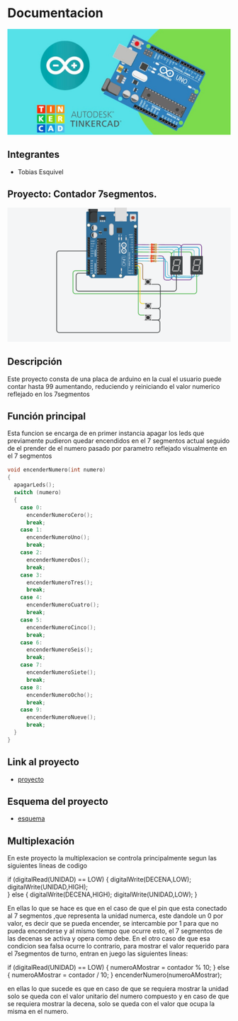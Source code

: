 # Documentacion
![Tinkercad](./img/ArduinoTinkercad.jpg)


## Integrantes 
- Tobias Esquivel


## Proyecto: Contador 7segmentos.
![Tinkercad](./img/proyectoIMg.png)


## Descripción
Este proyecto consta de una placa de arduino en la cual el usuario puede contar hasta 99 aumentando, reduciendo y reiniciando
el valor numerico reflejado en los 7segmentos

## Función principal
Esta funcion se encarga de en primer instancia apagar los leds que previamente
pudieron quedar encendidos en el 7 segmentos actual seguido de 
el prender de el numero pasado por parametro reflejado visualmente en el 7 segmentos

~~~ C (lenguaje en el que esta escrito)
void encenderNumero(int numero)
{
  apagarLeds();
  switch (numero)
  {
    case 0:
      encenderNumeroCero();
      break;
    case 1:
      encenderNumeroUno();
      break;
    case 2:
      encenderNumeroDos();
      break;
    case 3:
      encenderNumeroTres();
      break;
    case 4:
      encenderNumeroCuatro();
      break;
    case 5:
      encenderNumeroCinco();
      break;
    case 6:
      encenderNumeroSeis();
      break;
    case 7:
      encenderNumeroSiete();
      break;
    case 8:
      encenderNumeroOcho();
      break;
    case 9:
      encenderNumeroNueve();
      break;
  }
}
~~~

## Link al proyecto
- [proyecto](https://www.tinkercad.com/things/1Br1fVLu0Qv-swanky-bruticus/editel?sharecode=QMg_0cW1Uu3E9RxVkFx9nJz79JENm1NEdw5IkpSSxw8)

## Esquema del proyecto
- [esquema](./Esquema/esquema.png)



## Multiplexación

En este proyecto la multiplexacion se controla principalmente segun las siguientes lineas de codigo

if (digitalRead(UNIDAD) == LOW)
{
  digitalWrite(DECENA,LOW);
  digitalWrite(UNIDAD,HIGH);  
}
else 
{
  digitalWrite(DECENA,HIGH);
  digitalWrite(UNIDAD,LOW);
}

En ellas lo que se hace es que en el caso de que el pin que esta conectado al 7 segmentos ,que 
representa la unidad numerca, este dandole un 0 por valor, es decir que se pueda encender,
se intercambie por 1 para que no pueda encenderse y al mismo tiempo que ocurre esto, el 7 segmentos
de las decenas se activa y opera como debe.
En el otro caso de que esa condicion sea falsa ocurre lo contrario, para mostrar el valor requerido
para el 7segmentos de turno, entran en juego las siguientes lineas:

if (digitalRead(UNIDAD) == LOW)
{
  numeroAMostrar = contador % 10;
}
else
{
  numeroAMostrar = contador / 10;
}
encenderNumero(numeroAMostrar);

en ellas lo que sucede es que en caso de que se requiera mostrar la unidad solo se queda con el valor unitario del numero compuesto
y en caso de que se requiera mostrar la decena, solo se queda con el valor que ocupa la misma en el numero.



